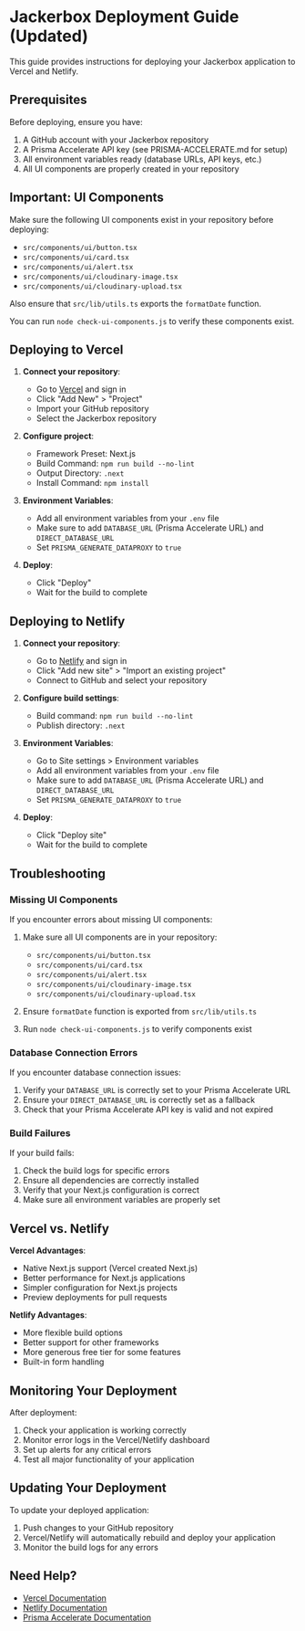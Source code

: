 # Jackerbox Deployment Guide (Updated)

This guide provides instructions for deploying your Jackerbox application to Vercel and Netlify.

## Prerequisites

Before deploying, ensure you have:

1. A GitHub account with your Jackerbox repository
2. A Prisma Accelerate API key (see PRISMA-ACCELERATE.md for setup)
3. All environment variables ready (database URLs, API keys, etc.)
4. All UI components are properly created in your repository

## Important: UI Components

Make sure the following UI components exist in your repository before deploying:

- `src/components/ui/button.tsx`
- `src/components/ui/card.tsx`
- `src/components/ui/alert.tsx`
- `src/components/ui/cloudinary-image.tsx`
- `src/components/ui/cloudinary-upload.tsx`

Also ensure that `src/lib/utils.ts` exports the `formatDate` function.

You can run `node check-ui-components.js` to verify these components exist.

## Deploying to Vercel

1. **Connect your repository**:
   - Go to [Vercel](https://vercel.com/) and sign in
   - Click "Add New" > "Project"
   - Import your GitHub repository
   - Select the Jackerbox repository

2. **Configure project**:
   - Framework Preset: Next.js
   - Build Command: `npm run build --no-lint`
   - Output Directory: `.next`
   - Install Command: `npm install`

3. **Environment Variables**:
   - Add all environment variables from your `.env` file
   - Make sure to add `DATABASE_URL` (Prisma Accelerate URL) and `DIRECT_DATABASE_URL`
   - Set `PRISMA_GENERATE_DATAPROXY` to `true`

4. **Deploy**:
   - Click "Deploy"
   - Wait for the build to complete

## Deploying to Netlify

1. **Connect your repository**:
   - Go to [Netlify](https://netlify.com/) and sign in
   - Click "Add new site" > "Import an existing project"
   - Connect to GitHub and select your repository

2. **Configure build settings**:
   - Build command: `npm run build --no-lint`
   - Publish directory: `.next`

3. **Environment Variables**:
   - Go to Site settings > Environment variables
   - Add all environment variables from your `.env` file
   - Make sure to add `DATABASE_URL` (Prisma Accelerate URL) and `DIRECT_DATABASE_URL`
   - Set `PRISMA_GENERATE_DATAPROXY` to `true`

4. **Deploy**:
   - Click "Deploy site"
   - Wait for the build to complete

## Troubleshooting

### Missing UI Components

If you encounter errors about missing UI components:

1. Make sure all UI components are in your repository:
   - `src/components/ui/button.tsx`
   - `src/components/ui/card.tsx`
   - `src/components/ui/alert.tsx`
   - `src/components/ui/cloudinary-image.tsx`
   - `src/components/ui/cloudinary-upload.tsx`

2. Ensure `formatDate` function is exported from `src/lib/utils.ts`

3. Run `node check-ui-components.js` to verify components exist

### Database Connection Errors

If you encounter database connection issues:

1. Verify your `DATABASE_URL` is correctly set to your Prisma Accelerate URL
2. Ensure your `DIRECT_DATABASE_URL` is correctly set as a fallback
3. Check that your Prisma Accelerate API key is valid and not expired

### Build Failures

If your build fails:

1. Check the build logs for specific errors
2. Ensure all dependencies are correctly installed
3. Verify that your Next.js configuration is correct
4. Make sure all environment variables are properly set

## Vercel vs. Netlify

**Vercel Advantages**:
- Native Next.js support (Vercel created Next.js)
- Better performance for Next.js applications
- Simpler configuration for Next.js projects
- Preview deployments for pull requests

**Netlify Advantages**:
- More flexible build options
- Better support for other frameworks
- More generous free tier for some features
- Built-in form handling

## Monitoring Your Deployment

After deployment:

1. Check your application is working correctly
2. Monitor error logs in the Vercel/Netlify dashboard
3. Set up alerts for any critical errors
4. Test all major functionality of your application

## Updating Your Deployment

To update your deployed application:

1. Push changes to your GitHub repository
2. Vercel/Netlify will automatically rebuild and deploy your application
3. Monitor the build logs for any errors

## Need Help?

- [Vercel Documentation](https://vercel.com/docs)
- [Netlify Documentation](https://docs.netlify.com/)
- [Prisma Accelerate Documentation](https://www.prisma.io/data-platform/accelerate) 